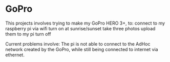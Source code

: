 # GoPro

This projects involves trying to make my GoPro HERO 3+, to: 
	connect to my raspberry pi via wifi
	turn on at sunrise/sunset
	take three photos
	upload them to my pi
	turn off


Current problems involve:
	The pi is not able to connect to the AdHoc network created by the GoPro, while still being connected to internet via ethernet.
	